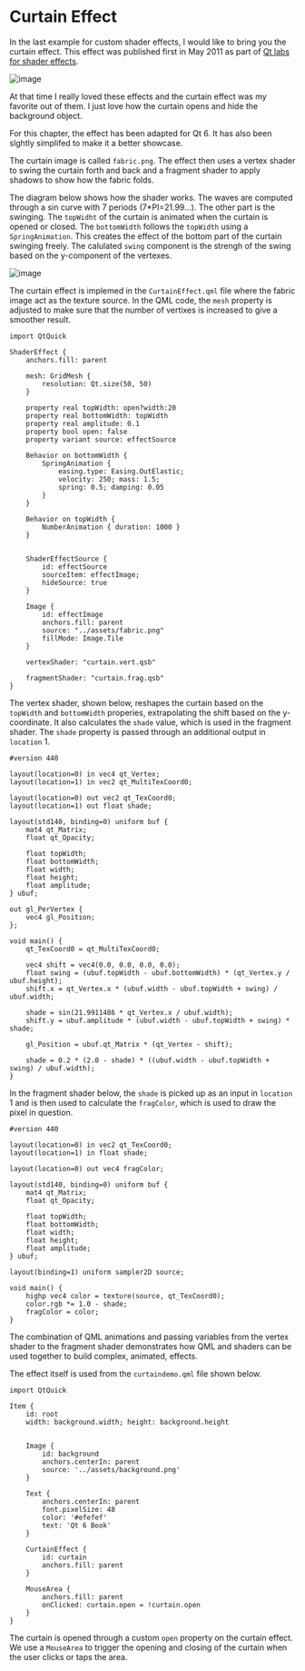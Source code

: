 # Curtain Effect

In the last example for custom shader effects, I would like to bring you the curtain effect. This effect was published first in May 2011 as part of [Qt labs for shader effects](http://labs.qt.nokia.com/2011/05/03/qml-shadereffectitem-on-qgraphicsview/).

![image](assets/curtain.png)

At that time I really loved these effects and the curtain effect was my favorite out of them. I just love how the curtain opens and hide the background object.

For this chapter, the effect has been adapted for Qt 6. It has also been slghtly simplifed to make it a better showcase.

The curtain image is called `fabric.png`. The effect then uses a vertex shader to swing the curtain forth and back and a fragment shader to apply shadows to show how the fabric folds.

The diagram below shows how the shader works. The waves are computed through a sin curve with 7 periods (7\*PI=21.99…). The other part is the swinging. The `topWidht` of the curtain is animated when the curtain is opened or closed. The `bottomWidth` follows the `topWidth` using a `SpringAnimation`. This creates the effect of the bottom part of the curtain swinging freely. The calulated `swing` component is the strengh of the swing based on the y-component of the vertexes.

![image](assets/curtain\_diagram.png)

The curtain effect is implemed in the `CurtainEffect.qml` file where the fabric image act as the texture source. In the QML code, the `mesh` property is adjusted to make sure that the number of vertixes is increased to give a smoother result.

```
import QtQuick

ShaderEffect {
    anchors.fill: parent

    mesh: GridMesh {
        resolution: Qt.size(50, 50)
    }

    property real topWidth: open?width:20
    property real bottomWidth: topWidth
    property real amplitude: 0.1
    property bool open: false
    property variant source: effectSource

    Behavior on bottomWidth {
        SpringAnimation {
            easing.type: Easing.OutElastic;
            velocity: 250; mass: 1.5;
            spring: 0.5; damping: 0.05
        }
    }

    Behavior on topWidth {
        NumberAnimation { duration: 1000 }
    }


    ShaderEffectSource {
        id: effectSource
        sourceItem: effectImage;
        hideSource: true
    }

    Image {
        id: effectImage
        anchors.fill: parent
        source: "../assets/fabric.png"
        fillMode: Image.Tile
    }

    vertexShader: "curtain.vert.qsb"

    fragmentShader: "curtain.frag.qsb"
}
```

The vertex shader, shown below, reshapes the curtain based on the `topWidth` and `bottomWidth` properies, extrapolating the shift based on the y-coordinate. It also calculates the `shade` value, which is used in the fragment shader. The `shade` property is passed through an additional output in `location` 1.

```
#version 440

layout(location=0) in vec4 qt_Vertex;
layout(location=1) in vec2 qt_MultiTexCoord0;

layout(location=0) out vec2 qt_TexCoord0;
layout(location=1) out float shade;

layout(std140, binding=0) uniform buf {
    mat4 qt_Matrix;
    float qt_Opacity;
    
    float topWidth;
    float bottomWidth;
    float width;
    float height;
    float amplitude;
} ubuf;

out gl_PerVertex { 
    vec4 gl_Position;
};
 
void main() {
    qt_TexCoord0 = qt_MultiTexCoord0;

    vec4 shift = vec4(0.0, 0.0, 0.0, 0.0);
    float swing = (ubuf.topWidth - ubuf.bottomWidth) * (qt_Vertex.y / ubuf.height);
    shift.x = qt_Vertex.x * (ubuf.width - ubuf.topWidth + swing) / ubuf.width;

    shade = sin(21.9911486 * qt_Vertex.x / ubuf.width);
    shift.y = ubuf.amplitude * (ubuf.width - ubuf.topWidth + swing) * shade;

    gl_Position = ubuf.qt_Matrix * (qt_Vertex - shift);

    shade = 0.2 * (2.0 - shade) * ((ubuf.width - ubuf.topWidth + swing) / ubuf.width);
}
```

In the fragment shader below, the `shade` is picked up as an input in `location` 1 and is then used to calculate the `fragColor`, which is used to draw the pixel in question.

```
#version 440

layout(location=0) in vec2 qt_TexCoord0;
layout(location=1) in float shade;

layout(location=0) out vec4 fragColor;

layout(std140, binding=0) uniform buf {
    mat4 qt_Matrix;
    float qt_Opacity;
    
    float topWidth;
    float bottomWidth;
    float width;
    float height;
    float amplitude;
} ubuf;

layout(binding=1) uniform sampler2D source;

void main() {
    highp vec4 color = texture(source, qt_TexCoord0);
    color.rgb *= 1.0 - shade;
    fragColor = color;
}
```

The combination of QML animations and passing variables from the vertex shader to the fragment shader demonstrates how QML and shaders can be used together to build complex, animated, effects.

The effect itself is used from the `curtaindemo.qml` file shown below.

```
import QtQuick

Item {
    id: root
    width: background.width; height: background.height


    Image {
        id: background
        anchors.centerIn: parent
        source: '../assets/background.png'
    }

    Text {
        anchors.centerIn: parent
        font.pixelSize: 48
        color: '#efefef'
        text: 'Qt 6 Book'
    }

    CurtainEffect {
        id: curtain
        anchors.fill: parent
    }

    MouseArea {
        anchors.fill: parent
        onClicked: curtain.open = !curtain.open
    }
}
```

The curtain is opened through a custom `open` property on the curtain effect. We use a `MouseArea` to trigger the opening and closing of the curtain when the user clicks or taps the area.
